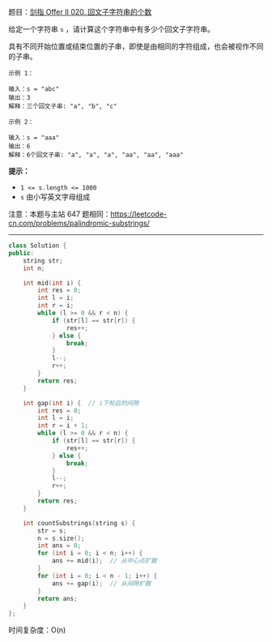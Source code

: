 题目：[剑指 Offer II 020. 回文子字符串的个数](https://leetcode.cn/problems/a7VOhD/)

给定一个字符串 `s` ，请计算这个字符串中有多少个回文子字符串。

具有不同开始位置或结束位置的子串，即使是由相同的字符组成，也会被视作不同的子串。

```
示例 1：

输入：s = "abc"
输出：3
解释：三个回文子串: "a", "b", "c"

示例 2：

输入：s = "aaa"
输出：6
解释：6个回文子串: "a", "a", "a", "aa", "aa", "aaa"
```

**提示：**

- `1 <= s.length <= 1000`
- `s` 由小写英文字母组成

注意：本题与主站 647 题相同：https://leetcode-cn.com/problems/palindromic-substrings/ 



---

```c++
class Solution {
public:
    string str;
    int n;

    int mid(int i) {
        int res = 0;
        int l = i;
        int r = i;
        while (l >= 0 && r < n) {
            if (str[l] == str[r]) {
                res++;
            } else {
                break;
            }
            l--;
            r++;
        }
        return res;
    }

    int gap(int i) {  // i下标后的间隙
        int res = 0;
        int l = i;
        int r = i + 1;
        while (l >= 0 && r < n) {
            if (str[l] == str[r]) {
                res++;
            } else {
                break;
            }
            l--;
            r++;
        }
        return res;
    }

    int countSubstrings(string s) {
        str = s;
        n = s.size();
        int ans = 0;
        for (int i = 0; i < n; i++) {
            ans += mid(i);  // 从中心点扩散
        }
        for (int i = 0; i < n - 1; i++) {
            ans += gap(i);  // 从间隙扩散
        }
        return ans;
    }
};
```

时间复杂度：O(n)

